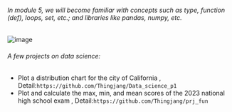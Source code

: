 ###### In module 5, we will become familiar with concepts such as type, function (def), loops, set, etc.; and libraries like pandas, numpy, etc.

![image](https://github.com/user-attachments/assets/a1accf83-1adc-4b91-b366-0feb32c86cd1)
###### A few projects on data science:
* Plot a distribution chart for the city of California 
  , Detail:`https://github.com/Thingjang/Data_science_p1`
* Plot and calculate the max, min, and mean scores of the 2023 national high school exam 
  , Detail:`https://github.com/Thingjang/prj_fun`
